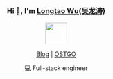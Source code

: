 <link rel="stylesheet" type="text/css" href="./beautiful.css">





<div align="center">
  <h3>Hi 👋, I'm <a href="https://longtao.fun">Longtao Wu(吴龙涛)</a></h3>
  <p align="center"> 
    <img src="https://media.giphy.com/media/mGcNjsfWAjY5AEZNw6/giphy.gif" width="50"/>
  </p>
  <p align="center">
     <a href="https://longtao.fun"><span>Blog</span></a> |
     <a href="https://github.com/OSTGO"><span>OSTGO</span></a> 
  </p>
  <p>💻  Full-stack engineer</p>
</div>
